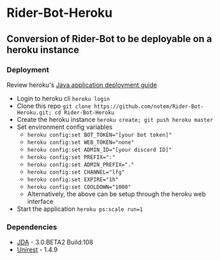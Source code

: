# Rider-Bot-Heroku
## Conversion of Rider-Bot to be deployable on a heroku instance

### Deployment
Review heroku's [Java application deployment guide](https://devcenter.heroku.com/articles/getting-started-with-java#introduction)
+ Login to heroku cli ``heroku login``
+ Clone this repo ``git clone https://github.com/notem/Rider-Bot-Heroku.git; cd Rider-Bot-Heroku``
+ Create the heroku instance ``heroku create; git push heroku master``
+ Set environment config variables
    + ``heroku config:set BOT_TOKEN="[your bot token]"``
    + ``heroku config:set WEB_TOKEN="none"``
    + ``heroku config:set ADMIN_ID="[your discord ID]"``
    + ``heroku config:set PREFIX=":"``
    + ``heroku config:set ADMIN_PREFIX="."``
    + ``heroku config:set CHANNEL="lfg"``
    + ``heroku config:set EXPIRE="1h"``
    + ``heroku config:set COOLDOWN="1000"``
    + Alternatively, the above can be setup through the heroku web interface
+ Start the application ``heroku ps:scale run=1``

### Dependencies

+ [JDA](https://github.com/DV8FromTheWorld/JDA) - 3.0.BETA2 Build:108
+ [Unirest](https://github.com/Mashape/unirest-java) - 1.4.9
